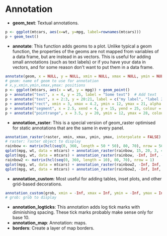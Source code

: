 Annotation
====================

* **geom_text**: Textual annotations.
```R
p <- ggplot(mtcars, aes(x=wt, y=mpg, label=rownames(mtcars)))
p + geom_text()
```

* **annotate**: This function adds geoms to a plot. Unlike typical a geom function, the properties of the geoms are not mapped from variables of a data frame, but are instead in as vectors. This is useful for adding small annotations (such as text labels) or if you have your data in vectors, and for some reason don't want to put them in a data frame.

```R
annotate(geom, x = NULL, y = NULL, xmin = NULL, xmax = NULL, ymin = NULL, ymax = NULL)
# geom: name of geom to use for annotation
# x,y,xmin,ymin,xmax,ymax: positions
p <- ggplot(mtcars, aes(x = wt, y = mpg)) + geom_point()
p + annotate("text", x = 4, y = 25, label = "Some text")  # Add text
p + annotate("text", x = 2:3, y = 20:21, label = c("my label", "label 2"))  # Add multiple texts
p + annotate("rect", xmin = 3, xmax = 4.2, ymin = 12, ymax = 21, alpha = .2)  # Add rectangle
p + annotate("segment", x = 2.5, xend = 4, y = 15, yend = 25, colour = "blue")  # Add segment
p + annotate("pointrange", x = 3.5, y = 20, ymin = 12, ymax = 28, colour = "red", size = 1.5) # Add point range
```

* **annotation_raster**: This is a special version of geom_raster optimised for static annotations that are the same in every panel. 
```R
annotation_raster(raster, xmin, xmax, ymin, ymax, interpolate = FALSE)
# raster: raster object to display
rainbow <- matrix(hcl(seq(0, 360, length = 50 * 50), 80, 70), nrow = 50)
qplot(mpg, wt, data = mtcars) + annotation_raster(rainbow, 15, 20, 3, 4)  # Special region
qplot(mpg, wt, data = mtcars) + annotation_raster(rainbow, -Inf, Inf, -Inf, Inf) + geom_point() # Fill the plot, points above
rainbow2 <- matrix(hcl(seq(0, 360, length = 10), 80, 70), nrow = 1)
qplot(mpg, wt, data = mtcars) + annotation_raster(rainbow2, -Inf, Inf, -Inf, Inf) + geom_point()
qplot(mpg, wt, data = mtcars) + annotation_raster(rainbow2, -Inf, Inf, -Inf, Inf, interpolate = TRUE) + geom_point()
```

* **annotation_custom**: Most useful for adding tables, inset plots, and other grid-based decorations.
```R
annotation_custom(grob, xmin = -Inf, xmax = Inf, ymin = -Inf, ymax = Inf)
# grob: grob to display
```

* **annotation_logticks**: This annotation adds log tick marks with diminishing spacing. These tick marks probably make sense only for base 10.
* **annotation_map**: Annotation: maps.
* **borders**: Create a layer of map borders.
